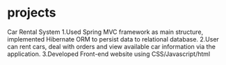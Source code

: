 # projects

Car Rental System
1.Used Spring MVC framework as main structure, implemented Hibernate ORM to persist data to relational database. 
2.User can rent cars, deal with orders and view available car information via the application.
3.Developed Front-end website using CSS/Javascript/html
